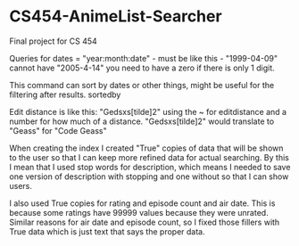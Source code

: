 # CS454-AnimeList-Searcher
Final project for CS 454

Queries for dates = "year:month:date" - must be like this - "1999-04-09"
cannot have "2005-4-14" you need to have a zero if there is only 1 digit.

This command can sort by dates or other things, might be useful for the filtering after results.
sortedby

Edit distance is like this: "Gedsxs[tilde]2" using the ~ for editdistance and a number for how much of a distance.
"Gedsxs[tilde]2" would translate to "Geass" for "Code Geass"

When creating the index I created "True" copies of data that will be shown to the user so that I can keep more refined data for actual searching.
By this I mean that I used stop words for description, which means I needed to save one version of description with stopping and one without so that I can show users.

I also used True copies for rating and episode count and air date. This is because some ratings have 99999 values because they were unrated.
Similar reasons for air date and episode count, so I fixed those fillers with True data which is just text that says the proper data.